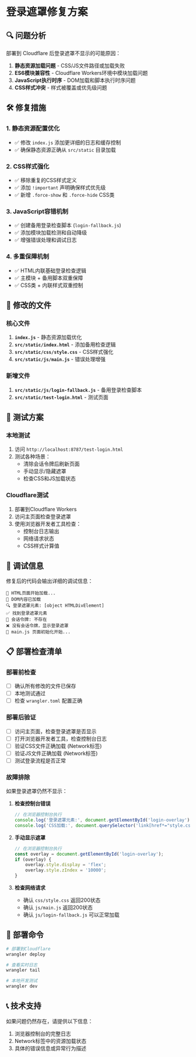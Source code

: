 # 登录遮罩修复方案

## 🔍 问题分析

部署到 Cloudflare 后登录遮罩不显示的可能原因：

1. **静态资源加载问题** - CSS/JS文件路径或加载失败
2. **ES6模块兼容性** - Cloudflare Workers环境中模块加载问题
3. **JavaScript执行时序** - DOM加载和脚本执行时序问题
4. **CSS样式冲突** - 样式被覆盖或优先级问题

## 🛠️ 修复措施

### 1. 静态资源配置优化
- ✅ 修改 `index.js` 添加更详细的日志和缓存控制
- ✅ 确保静态资源正确从 `src/static` 目录加载

### 2. CSS样式强化
- ✅ 移除重复的CSS样式定义
- ✅ 添加 `!important` 声明确保样式优先级
- ✅ 新增 `.force-show` 和 `.force-hide` CSS类

### 3. JavaScript容错机制
- ✅ 创建备用登录检查脚本 (`login-fallback.js`)
- ✅ 添加模块加载检测和自动降级
- ✅ 增强错误处理和调试日志

### 4. 多重保障机制
- ✅ HTML内联基础登录检查逻辑
- ✅ 主模块 + 备用脚本双重保障
- ✅ CSS类 + 内联样式双重控制

## 📁 修改的文件

### 核心文件
1. **`index.js`** - 静态资源加载优化
2. **`src/static/index.html`** - 添加备用检查逻辑
3. **`src/static/css/style.css`** - CSS样式强化
4. **`src/static/js/main.js`** - 错误处理增强

### 新增文件
1. **`src/static/js/login-fallback.js`** - 备用登录检查脚本
2. **`src/static/test-login.html`** - 测试页面

## 🧪 测试方案

### 本地测试
1. 访问 `http://localhost:8787/test-login.html`
2. 测试各种场景：
   - 清除会话令牌后刷新页面
   - 手动显示/隐藏遮罩
   - 检查CSS和JS加载状态

### Cloudflare测试
1. 部署到Cloudflare Workers
2. 访问主页面检查登录遮罩
3. 使用浏览器开发者工具检查：
   - 控制台日志输出
   - 网络请求状态
   - CSS样式计算值

## 🔧 调试信息

修复后的代码会输出详细的调试信息：

```
🚀 HTML页面开始加载...
📄 DOM内容已加载
🔍 登录遮罩元素: [object HTMLDivElement]
✅ 找到登录遮罩元素
🎫 会话令牌: 不存在
❌ 没有会话令牌，显示登录遮罩
🚀 main.js 页面初始化开始...
```

## 📋 部署检查清单

### 部署前检查
- [ ] 确认所有修改的文件已保存
- [ ] 本地测试通过
- [ ] 检查 `wrangler.toml` 配置正确

### 部署后验证
- [ ] 访问主页面，检查登录遮罩是否显示
- [ ] 打开浏览器开发者工具，检查控制台日志
- [ ] 验证CSS文件正确加载 (Network标签)
- [ ] 验证JS文件正确加载 (Network标签)
- [ ] 测试登录流程是否正常

### 故障排除
如果登录遮罩仍然不显示：

1. **检查控制台错误**
   ```javascript
   // 在浏览器控制台执行
   console.log('登录遮罩元素:', document.getElementById('login-overlay'));
   console.log('CSS加载:', document.querySelector('link[href*="style.css"]'));
   ```

2. **手动显示遮罩**
   ```javascript
   // 在浏览器控制台执行
   const overlay = document.getElementById('login-overlay');
   if (overlay) {
       overlay.style.display = 'flex';
       overlay.style.zIndex = '10000';
   }
   ```

3. **检查网络请求**
   - 确认 `css/style.css` 返回200状态
   - 确认 `js/main.js` 返回200状态
   - 确认 `js/login-fallback.js` 可以正常加载

## 🚀 部署命令

```bash
# 部署到Cloudflare
wrangler deploy

# 查看实时日志
wrangler tail

# 本地开发测试
wrangler dev
```

## 📞 技术支持

如果问题仍然存在，请提供以下信息：
1. 浏览器控制台的完整日志
2. Network标签中的资源加载状态
3. 具体的错误信息或异常行为描述
